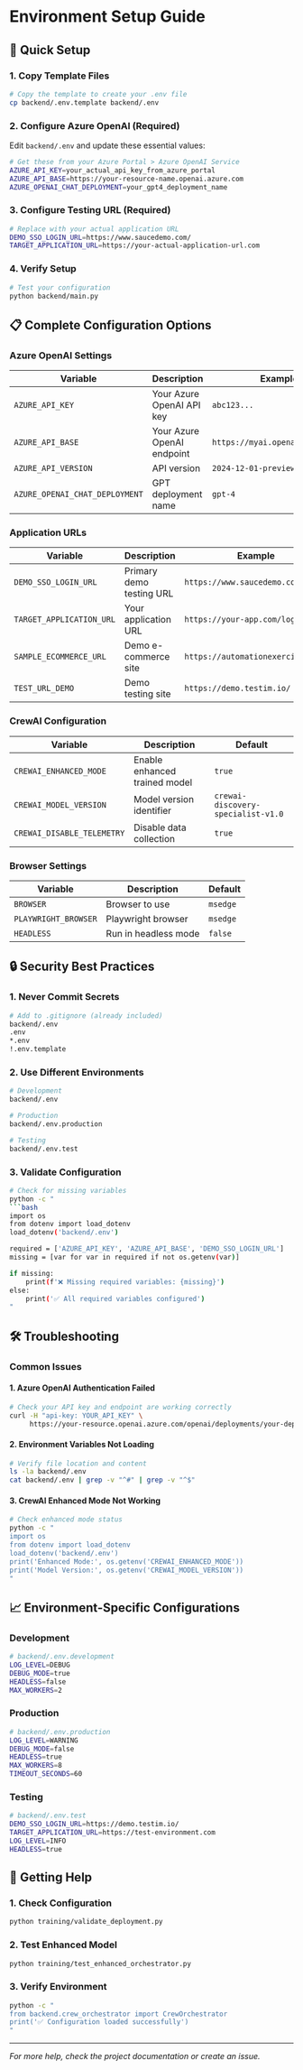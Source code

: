 # Environment Setup Guide

## 🚀 Quick Setup

### 1. Copy Template Files
```bash
# Copy the template to create your .env file
cp backend/.env.template backend/.env
```

### 2. Configure Azure OpenAI (Required)
Edit `backend/.env` and update these essential values:

```bash
# Get these from your Azure Portal > Azure OpenAI Service
AZURE_API_KEY=your_actual_api_key_from_azure_portal
AZURE_API_BASE=https://your-resource-name.openai.azure.com
AZURE_OPENAI_CHAT_DEPLOYMENT=your_gpt4_deployment_name
```

### 3. Configure Testing URL (Required)
```bash
# Replace with your actual application URL
DEMO_SSO_LOGIN_URL=https://www.saucedemo.com/
TARGET_APPLICATION_URL=https://your-actual-application-url.com
```

### 4. Verify Setup
```bash
# Test your configuration
python backend/main.py
```

## 📋 Complete Configuration Options

### Azure OpenAI Settings
| Variable | Description | Example |
|----------|-------------|---------|
| `AZURE_API_KEY` | Your Azure OpenAI API key | `abc123...` |
| `AZURE_API_BASE` | Your Azure OpenAI endpoint | `https://myai.openai.azure.com` |
| `AZURE_API_VERSION` | API version | `2024-12-01-preview` |
| `AZURE_OPENAI_CHAT_DEPLOYMENT` | GPT deployment name | `gpt-4` |

### Application URLs
| Variable | Description | Example |
|----------|-------------|---------|
| `DEMO_SSO_LOGIN_URL` | Primary demo testing URL | `https://www.saucedemo.com/` |
| `TARGET_APPLICATION_URL` | Your application URL | `https://your-app.com/login` |
| `SAMPLE_ECOMMERCE_URL` | Demo e-commerce site | `https://automationexercise.com/` |
| `TEST_URL_DEMO` | Demo testing site | `https://demo.testim.io/` |

### CrewAI Configuration
| Variable | Description | Default |
|----------|-------------|---------|
| `CREWAI_ENHANCED_MODE` | Enable enhanced trained model | `true` |
| `CREWAI_MODEL_VERSION` | Model version identifier | `crewai-discovery-specialist-v1.0` |
| `CREWAI_DISABLE_TELEMETRY` | Disable data collection | `true` |

### Browser Settings
| Variable | Description | Default |
|----------|-------------|---------|
| `BROWSER` | Browser to use | `msedge` |
| `PLAYWRIGHT_BROWSER` | Playwright browser | `msedge` |
| `HEADLESS` | Run in headless mode | `false` |

## 🔒 Security Best Practices

### 1. Never Commit Secrets
```bash
# Add to .gitignore (already included)
backend/.env
.env
*.env
!.env.template
```

### 2. Use Different Environments
```bash
# Development
backend/.env

# Production  
backend/.env.production

# Testing
backend/.env.test
```

### 3. Validate Configuration
```bash
# Check for missing variables
python -c "
```bash
import os
from dotenv import load_dotenv
load_dotenv('backend/.env')

required = ['AZURE_API_KEY', 'AZURE_API_BASE', 'DEMO_SSO_LOGIN_URL']
missing = [var for var in required if not os.getenv(var)]

if missing:
    print(f'❌ Missing required variables: {missing}')
else:
    print('✅ All required variables configured')
"
```

## 🛠️ Troubleshooting

### Common Issues

#### 1. Azure OpenAI Authentication Failed
```bash
# Check your API key and endpoint are working correctly
curl -H "api-key: YOUR_API_KEY" \
     https://your-resource.openai.azure.com/openai/deployments/your-deployment/completions?api-version=2024-12-01-preview
```

#### 2. Environment Variables Not Loading
```bash
# Verify file location and content
ls -la backend/.env
cat backend/.env | grep -v "^#" | grep -v "^$"
```

#### 3. CrewAI Enhanced Mode Not Working
```bash
# Check enhanced mode status
python -c "
import os
from dotenv import load_dotenv
load_dotenv('backend/.env')
print('Enhanced Mode:', os.getenv('CREWAI_ENHANCED_MODE'))
print('Model Version:', os.getenv('CREWAI_MODEL_VERSION'))
"
```

## 📈 Environment-Specific Configurations

### Development
```bash
# backend/.env.development
LOG_LEVEL=DEBUG
DEBUG_MODE=true
HEADLESS=false
MAX_WORKERS=2
```

### Production
```bash
# backend/.env.production
LOG_LEVEL=WARNING
DEBUG_MODE=false
HEADLESS=true
MAX_WORKERS=8
TIMEOUT_SECONDS=60
```

### Testing
```bash
# backend/.env.test
DEMO_SSO_LOGIN_URL=https://demo.testim.io/
TARGET_APPLICATION_URL=https://test-environment.com
LOG_LEVEL=INFO
HEADLESS=true
```

## 🎯 Getting Help

### 1. Check Configuration
```bash
python training/validate_deployment.py
```

### 2. Test Enhanced Model
```bash
python training/test_enhanced_orchestrator.py
```

### 3. Verify Environment
```bash
python -c "
from backend.crew_orchestrator import CrewOrchestrator
print('✅ Configuration loaded successfully')
"
```

---
*For more help, check the project documentation or create an issue.*
